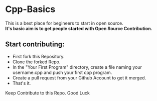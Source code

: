 # Cpp-Basics
This is a best place for begineers to start in open source.  
**It's basic aim is to get people started with Open Source Contribution.**
## Start contributing: 
 * First fork this Repository.
 * Clone the forked Repo. 
 * In the "Your First Program" directory, create a file naming your username.cpp and push your first cpp program. 
 * Create a pull request from your Github Account to get it merged. 
 * That's it.
         
Keep Contribute to this Repo.
Good Luck
